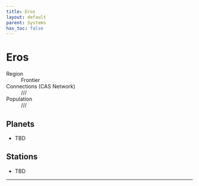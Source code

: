 ```yaml
---
title: Eros
layout: default
parent: Systems
has_toc: false
---
```


# Eros
<dl>
    <dt>Region</dt><dd>Frontier</dd>
    <dt>Connections (CAS Network)</dt><dd>///</dd>
    <dt>Population</dt><dd>///</dd>
</dl>

## Planets
* TBD

## Stations
* TBD

----
